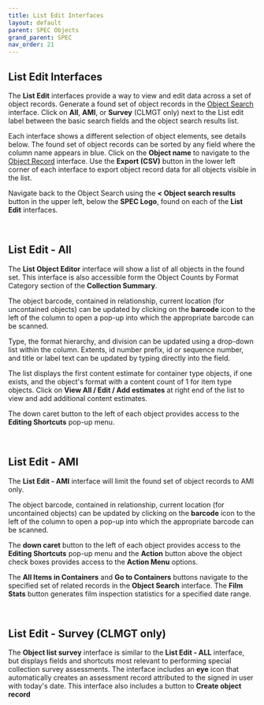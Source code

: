 ```yaml
---
title: List Edit Interfaces
layout: default
parent: SPEC Objects
grand_parent: SPEC
nav_order: 21
---
```


## List Edit Interfaces
The **List Edit** interfaces provide a way to view and edit data across a set of object records. Generate a found set of object records in the [Object Search](https://nypl.github.io/pres-docs/spec/specObjects.html#object-search) interface. Click on **All**, **AMI**, or **Survey** (CLMGT only) next to the List edit label between the basic search fields and the object search results list. 

Each interface shows a different selection of object elements, see details below. The found set of object records can be sorted by any field where the column name appears in blue. Click on the **Object name** to navigate to the [Object Record](https://nypl.github.io/pres-docs/spec/specObjectsObjectRecord.html) interface. Use the **Export (CSV)** button in the lower left corner of each interface to export object record data for all objects visible in the list.

Navigate back to the Object Search using the **< Object search results** button in the upper left, below the **SPEC Logo**, found on each of the **List Edit** interfaces. 


&nbsp; 
&nbsp; 

## List Edit - All 
The **List Object Editor** interface will show a list of all objects in the found set. This interface is also accessible form the Object Counts by Format Category section of the **Collection Summary**.

The object barcode, contained in relationship, current location (for uncontained objects) can be updated by clicking on the **barcode** icon to the left of the column to open a pop-up into which the appropriate barcode can be scanned. 

Type, the format hierarchy, and division can be updated using a drop-down list within the column. Extents, id number prefix, id or sequence number, and title or label text can be updated by typing directly into the field. 

The list displays the first content estimate for container type objects, if one exists, and the object's format with a content count of 1 for item type objects. Click on **View All / Edit / Add estimates** at right end of the list to view and add additional content estimates.

The down caret button to the left of each object provides access to the **Editing Shortcuts** pop-up menu. 

&nbsp; 
&nbsp; 

## List Edit - AMI
The **List Edit - AMI** interface will limit the found set of object records to AMI only. 

The object barcode, contained in relationship, current location (for uncontained objects) can be updated by clicking on the **barcode** icon to the left of the column to open a pop-up into which the appropriate barcode can be scanned. 

The **down caret** button to the left of each object provides access to the **Editing Shortcuts** pop-up menu and the **Action** button above the object check boxes provides access to the **Action Menu** options.

The **All Items in Containers** and **Go to Containers** buttons navigate to the specified set of related records in the  **Object Search** interface. The **Film Stats** button generates film inspection statistics for a specified date range. 

&nbsp; 
&nbsp; 

## List Edit - Survey (CLMGT only)
The **Object list survey** interface is similar to the **List Edit - ALL** interface, but displays fields and shortcuts most relevant to performing special collection survey assessments. The interface includes an **eye** icon that automatically creates an assessment record attributed to the signed in user with today's date. This interface also includes a button to **Create object record** 
